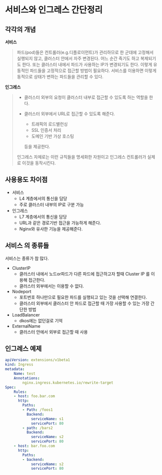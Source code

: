 # 서비스와 인그레스 간단정리

## 각각의 개념

**서비스**  

> 파드(pod)들은 컨트롤러(e.g.디플로이먼트)가 관리하므로 한 군데에 고정해서 실행되지 않고, 클러스터 안에서 자주 변경된다. 어느 순간 죽기도 하고 복제되기도 한다. 또는 클러스터 내에서 파드가 사용하는 IP가 변경되기도 한다. 이렇게 유동적인 파드들을 고정적으로 접근할 방법이 필요하다. 서비스를 이용하면 이렇게 동적으로 상태가 변하는 파드들을 관리할 수 있다.



**인그레스**

> - 클러스터 외부의 요청이 클러스터 내부로 접근할 수 있도록 하는 역할을 한다.  
>
> - 클러스터 외부에서 URL로 접근할 수 있도록 해준다.
>
>   - 트래픽의 로드밸런싱
>   - SSL 인증서 처리
>   - 도메인 기반 가상 호스팅
>
>   등을 제공한다.
>
> 인그레스 자체로는 이런 규칙들을 명세화한 자원이고 인그레스 컨트롤러가 실제로 이것을 동작시킨다.  



## 사용용도 차이점

- 서비스
  - L4 계층에서의 통신을 담당
  - 주로 클러스터 내부의 IP로 구분 가능
- 인그레스
  - L7 계층에서의 통신을 담당
  - URL과 같은 경로기반 접근을 가능하게 해준다.
  - Nginx와 유사한 기능을 제공해준다.



## 서비스 의 종류들

서비스는 종류가 참 많다.

- ClusterIP 
  - 클러스터 내에서 노드or파드가 다른 파드에 접근하고자 할때 Cluster IP 를 이용해 접근한다. 
  - 클러스터 외부에서는 이용할 수 없다.
- Nodeport
  - 포트번호 하나만으로 필요한 파드를 실행되고 있는 것을 선택해 연결한다.
  - 클러스터 외부에서 클러스터 안 파드로 접근할 때 가장 사용할 수 있는 가장 간단한 방법
- LoadBalancer
  - dkos에는 없던걸로 기억
- ExternalName
  - 클러스터 안에서 외부로 접근할 때 사용



## 인그레스 예제

```yaml
apiVersion: extensions/v1beta1
kind: Ingress
metadata:
    Name: test
    Annotations:
        nginx.ingress.kubernetes.io/rewrite-target
Spec:
    Rules:
    - host: foo.bar.com
      http:
        Paths:
        - Path: /foos1
          Backend:
            serviceName: s1
            servicePort: 80
        - path: /bars2
          Backend:
            serviceName: s2
            servicePort: 80
    - host: bar.foo.com
      http:
        Paths:
        - backend:
            serviceName: s2
            servicePort: 80
```

